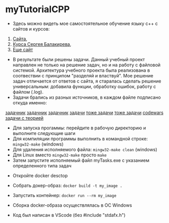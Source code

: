# myTutorialCPP

- Здесь можно видеть мое самостоятельное обучение языку с++ с сайтов и курсов:
1. [Сайта](http://grep.cs.msu.ru/cpp.com.ru/index.html),
2. [Курса Сергея Балакирева](https://stepik.org/course/193691/syllabus?auth=login),
3. [Еще сайт](http://cppstudio.com/cat/274/)

- В результате были решены задачи. Данный учебный проект направлен не только на решение задач, но и на работу с файловой системой. Архитектура учебного проекта была реализована в соотвествии с принципом "разделяй и властвуй". Мое решение задач отличается от ответов с сайта, я старалась сделать решение универсальным: добавила функции, обработку ошибок, работу с файлом (.log).
- Задачи брались из разных источников, в каждом файле подписано откуда именно:

[задачник](https://al.cs.msu.ru/files/cpp.tasks.2013.pdf)
[задачник](https://al.cs.msu.ru/system/files/CPP_Korukhova.pdf)
[задачник](https://al.cs.msu.ru/system/files/prac-tasks-Cpp.pdf)
[задачи](http://grep.cs.msu.ru/kufas.ru.patched/programming237.htm)
[тоже задачи](http://cppstudio.com/cat/285/)
[тоже задачи](https://purecodecpp.com/archives/433)
[codewars](https://www.codewars.com/dashboard)
[задачи с теорией](https://silvertests.ru/AvailablePartGuide.aspx)


* Для запуска прогаммы: перейдите в рабочую директорию и выполните следующие шаги
* Для компиляции программы выполнить в командной строке:  `mingw32-make` (windows)
* Для удаления исполняемого файла: `mingw32-make clean` (windows)
* Для Linux вместо `mingw32-make` просто `make`
* Затем запустите исполняемый файл myTasks.exe с указанием определенного типа задач



- Откройте docker desctop
- Собрать докер-образ: `docker build -t my_image .`
- Запустить контейнер: `docker run --rm my_image` 
- Сборка docker-образа осуществлялась в ОС Windows

- Код был написан в VScode (без #include "stdafx.h")
